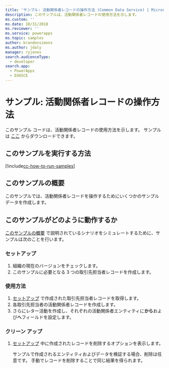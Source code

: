 ```yaml
---
title: 'サンプル: 活動関係者レコードの操作方法 (Common Data Service) | Microsoft Docs'
description: このサンプルは、活動関係者レコードの使用方法を示します。
ms.custom: ''
ms.date: 10/31/2018
ms.reviewer: ''
ms.service: powerapps
ms.topic: samples
author: brandonsimons
ms.author: jdaly
manager: ryjones
search.audienceType:
  - developer
search.app:
  - PowerApps
  - D365CE
---
```

# <a name="sample-work-with-activity-party-records"></a>サンプル: 活動関係者レコードの操作方法

<!-- https://docs.microsoft.com/dynamics365/customer-engagement/developer/sample-work-activity-party-records -->

このサンプル コードは、活動関係者レコードの使用方法を示します。 サンプルは [ここ](https://github.com/Microsoft/PowerApps-Samples/tree/master/cds/orgsvc/C%23/ActivityPartyRecords) からダウンロードできます。

## <a name="how-to-run-this-sample"></a>このサンプルを実行する方法

[!include[cc-how-to-run-samples](../../includes/cc-how-to-run-samples.md)]

## <a name="what-this-sample-does"></a>このサンプルの概要

このサンプルでは、活動関係者レコードを操作するためにいくつかのサンプル データを作成します。 

## <a name="how-this-sample-works"></a>このサンプルがどのように動作するか

[このサンプルの概要](#what-this-sample-does) で説明されているシナリオをシミュレートするために、サンプルは次のことを行います。

### <a name="setup"></a>セットアップ

1. 組織の現在のバージョンをチェックします。
1. このサンプルに必要となる 3 つの取引先担当者レコードを作成します。


### <a name="demonstrate"></a>使用方法

1. [セットアップ](#setup) で作成された取引先担当者レコードを取得します。 
2. 各取引先担当者の活動関係者レコードを作成します。
3. さらにレター活動を作成し、それぞれの活動関係者エンティティに**から**および**へ**フィールドを設定します。

### <a name="clean-up"></a>クリーン アップ

1. [セットアップ](#setup) 中に作成されたレコードを削除するオプションを表示します。

    サンプルで作成されるエンティティおよびデータを検証する場合、削除は任意です。 手動でレコードを削除することで同じ結果を得られます。
